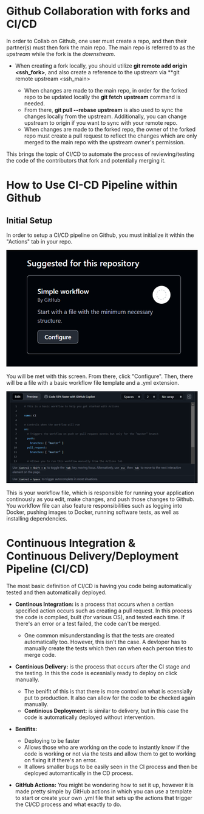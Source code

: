 # Github Collaboration with forks and CI/CD

In order to Collab on Github, one user must create a repo, and then their partner(s) must then fork the main repo. The main repo is referred to as the _upstream_ while the fork is the _downstream_. 

* When creating a fork locally, you should utilize **git remote add origin <ssh_fork>**, and also create a reference to the upstream via **git remote upstream <ssh_main>


  * When changes are made to the main repo, in order for the forked repo to be updated locally the **git fetch upstream** command is needed. 
  * From there, **git pull --rebase upstream** is also used to sync the changes locally from the upstream. Additionally, you can change upstream to origin if you want to sync with your remote repo.
  * When changes are made to the forked repo, the owner of the forked repo must create a pull request to reflect the changes which are only merged to the main repo with the upstream owner's permission.

This brings the topic of CI/CD to automate the process of reviewing/testing the code of the contributors that fork and potentially merging it. 


# How to Use CI-CD Pipeline within Github


## Initial Setup

In order to setup a CI/CD pipeline on Github, you must initialize it within the "Actions" tab in your repo.

![alt text](<media/Screenshot 2024-09-26 150337.png>)

You will be met with this screen. From there, click "Configure". Then, there will be a file with a basic workflow file template and a .yml extension.

![alt text](<media/Screenshot 2024-09-26 150855.png>)


This is your workflow file, which is responsible for running your application continously as you edit, make changes, and push those changes to Github. You workflow file can also feature responsibilities such as logging into Docker, pushing images to Docker, running software tests, as well as installing dependencies.


# Continuous Integration & Continuous Delivery/Deployment Pipeline (CI/CD)

The most basic definition of CI/CD is having you code being automatically tested and then automatically deployed.


* **Continous Integration:** is a process that occurs when a certian specified action occurs such as creating a pull request. In this process the code is complied, built (for various OS), and tested each time. If there's an error or a test failed, the code can't be merged.
    * One common misunderstanding is that the tests are created automatically too. However, this isn't the case. A devloper has to manually create the tests which then ran when each person tries to merge code. 

* **Continious Delivery:** is the process that occurs after the CI stage and the testing. In this the code is ecesnially ready to deploy on click manually.
    * The benifit of this is that there is more control on what is ecensially put to production. It also can allow for the code to be checked again manually. 
    * **Continious Deployment:** is similar to delivery, but in this case the code is automatically deployed without intervention. 

* **Benifits:** 
    * Deploying to be faster
    * Allows those who are working on the code to instantly know if the code is working or not via the tests and allow them to get to working on fixing it if there's an error. 
    * It allows smaller bugs to be easily seen in the CI process and then be deployed automantically in the CD process. 

* **GitHub Actions:** You might be wondering how to set it up, however it is made pretty simple by GitHub actions in which you can use a template to start or create your own .yml file that sets up the actions that trigger the CI/CD process and what exactly to do. 

